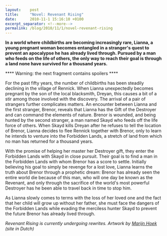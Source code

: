 ```yaml
---
layout:    post
title:     "Novel: Revenant Rising"
date:      2010-11-1 15:16:10 +0100
excerpt_separator: <!--more-->
permalink: /blog/2010/11/1/novel-revenant-rising
---
```


**In a world where childbirths are becoming increasingly rare, Lianna, a  young pregnant woman becomes entangled in a stranger's quest to prevent  an apocalypse he has already lived through. Pursued by a man who feeds on the life of others, the only way to reach their goal is through a land none have survived for a thousand years.**

<!--more-->**** Warning: the next fragment contains spoilers ****
For the past fifty years, the number of childbirths has been steadily  declining in the village of Rennick. When Lianna unexpectedly becomes  pregnant by the son of the local blacksmith, Dreyan, this causes a bit of a stir among those involved with the discovery. The arrival of a pair of strangers further complicates matters. An encounter between Lianna  and the first stranger, Brenor, reveals that Lianna has the Gift of the  Destroyer and can command the elements of nature. Brenor is wounded, and being hunted by the second stranger, a man named Skayd who feeds off the life force of others. When Skayd kills Dreyan after he refuses to  tell the location of Brenor, Lianna decides to flee Rennick together  with Brenor, only to learn he intends to venture into the Forbidden Lands, a stretch of land from which no man has returned for a thousand  years.

With the promise of helping her master her Destroyer gift, they enter  the Forbidden Lands with Skayd in close pursuit. Their goal is to find a  man in the Forbidden Lands with whom Brenor has a score to settle.  Initially believing his goal to simply be revenge for a lost love,  Lianna learns the truth about Brenor through a prophetic dream: Brenor  has already seen the entire world die because of this man, who will one day be known as the Revenant, and only  through the sacrifice of the world's most powerful Destroyer has he been  able to travel back in time to stop him.

As Lianna slowly comes to terms with the loss of her loved one and the fact that her child will grow up without her father, she must face the dangers of the  Forbidden Lands while evading the merciless hunter Skayd to prevent the future Brenor has already lived through.

*Revenant Rising is currently undergoing rewrites. Artwork by [Marijn Hoek](http://www.marijnhoek.nl/) (site in Dutch)*